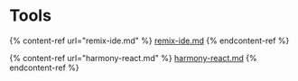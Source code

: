 # Tools

{% content-ref url="remix-ide.md" %}
[remix-ide.md](remix-ide.md)
{% endcontent-ref %}

{% content-ref url="harmony-react.md" %}
[harmony-react.md](harmony-react.md)
{% endcontent-ref %}



